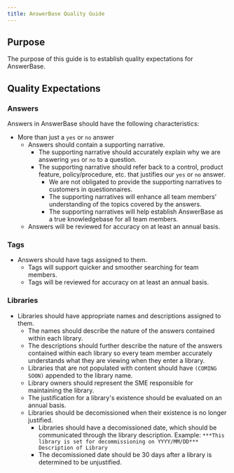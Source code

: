 ```yaml
---
title: AnswerBase Quality Guide
---
```


## Purpose

The purpose of this guide is to establish quality expectations for AnswerBase.

## Quality Expectations

### Answers

Answers in AnswerBase should have the following characteristics:

- More than just a `yes` or `no` answer
    - Answers should contain a supporting narrative.
        - The supporting narrative should accurately explain why we are answering `yes` or `no` to a question.
        - The supporting narrative should refer back to a control, product feature, policy/procedure, etc. that justifies our `yes` or `no` answer.
            - We are not obligated to provide the supporting narratives to customers in questionnaires.
            - The supporting narratives will enhance all team members' understanding of the topics covered by the answers.
            - The supporting narratives will help establish AnswerBase as a true knowledgebase for all team members.
    - Answers will be reviewed for accuracy on at least an annual basis.

### Tags

- Answers should have tags assigned to them.
    - Tags will support quicker and smoother searching for team members.
    - Tags will be reviewed for accuracy on at least an annual basis.

### Libraries

- Libraries should have appropriate names and descriptions assigned to them.
    - The names should describe the nature of the answers contained within each library.
    - The descriptions should further describe the nature of the answers contained within each library so every team member accurately understands what they are viewing when they enter a library.
    - Libraries that are not populated with content should have `(COMING SOON)` appended to the library name.
    - Library owners should represent the SME responsible for maintaining the library.
    - The justification for a library's existence should be evaluated on an annual basis.
    - Libraries should be decomissioned when their existence is no longer justified.
        - Libraries should have a decomissioned date, which should be communicated through the library description. Example:
        `***This library is set for decommissioning on YYYY/MM/DD*** Description of Library`
        - The decomissioned date should be 30 days after a library is determined to be unjustified.
